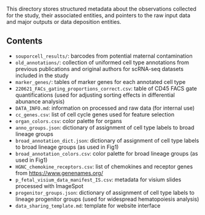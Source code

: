 This directory stores structured metadata about the observations collected for the study, their associated entities, and pointers to the raw input data and major outputs or data deposition entities.

## Contents
<!-- * `manual_annotation/`: tables of refined annotations post-integration -->
* `souporcell_results/`: barcodes from potential maternal contamination 
* `old_annotations/`: collection of uniformed cell type annotations from previous publications and original authors for scRNA-seq datasets included in the study
* `marker_genes/`: tables of marker genes for each annotated cell type
* `220621_FACs_gating_proportions_correct.csv`: table of CD45 FACS gate quantifications (used for adjusting sorting effects in differential abunance analysis) 
* `DATA_INFO.md`: information on processed and raw data (for internal use)
* `cc_genes.csv`: list of cell cycle genes used for feature selection
* `organ_colors.csv`: color palette for organs
* `anno_groups.json`: dictionary of assignment of cell type labels to broad lineage groups
* `broad_annotation_dict.json`: dictionary of assignment of cell type labels to broad lineage groups (as used in Fig1)
* `broad_annotation_colors.csv`: color palette for broad lineage groups (as used in Fig1)
* `HGNC_chemokine_receptors.csv`: list of chemokines and receptor genes from https://www.genenames.org/
* `p_fetal_visium_data_manifest_IS.csv`: metadata for visium slides processed with ImageSpot
* `progenitor_groups.json`: dictionary of assignment of cell type labels to lineage progenitor groups (used for widespread hematopoiesis analysis)
* `data_sharing_template.md`: template for website interface

